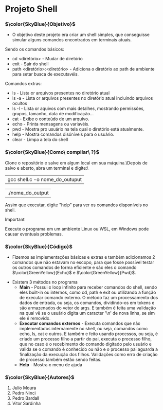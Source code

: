 # Projeto Shell

### $\color{SkyBlue}{Objetivo\}$
* O objetivo deste projeto era criar um shell simples, que conseguisse simular alguns comandos
encontrados em terminais atuais.

Sendo os comandos básicos:
- cd <diretório> - Mudar de diretório
- exit - Sair do shell
- path <diretório>:<diretório>  - Adiciona o diretório ao path de ambiente para setar busca de executavéis.

Comandos extras:
- ls - Lista or arquivos presentes no diretório atual
- ls -a - Lista or arquivos presentes no diretório atual incluindo arquivos ocultos
- ls -l - Lista or aquivos com mais detalhes, mostrando permissões, grupos, tamanho, data de modificação...
- cat <arquivo> - Exibe o conteúdo de um arquivo.
- echo - Printa mensagens ou variavéis.
- pwd - Mostra pro usuário na tela qual o diretório está atualmente.
- help - Mostra comandos disóníveis para o usuário.
- clear - Limpa a tela do shell

### $\color{SkyBlue}{Como\ compilar\ ?\}$

Clone o repositório e salve em algum local em sua máquina.\Depois de salvo e aberto, abra um terminal e digite:\
<table><tr><td>gcc shell.c -o nome_do_outuput</td></tr></table>
<table><tr><td>./nome_do_output</td></tr></table>

Assim que executar, digite "help" para ver os comandos disponíveis no shell.

> [!IMPORTANT]
> Execute o programa em um ambiente Linux ou WSL, em Windows pode causar eventuais problemas.

### $\color{SkyBlue}{Código\}$

* Fizemos as implementações básicas e extras e também adicionamos 2 comandos que não estavam no escopo, para que fosse possível testar os outros comandos de forma eficiente
  e são eles o comando $\color{GreenYellow}{Echo\}$ e $\color{GreenYellow}{Pwd\}$.
- Existem 3 métodos no programa
    - **Main** - Possui o loop infinito para receber comandos do shell, sendo eles built-in ou internos, como cd, path e exit ou utilizando a função de executar comando externo.
      O método faz um processamento dos dados de entrada, ou seja, os comandos, dividindo-os em tokens e são armazenados do vetor de args. E também é feita uma validação na qual vê se o usuário digita um caracter '\n' de nova linha, se sim
      ele é removido.
    - **Executar comandos externos** - Executa comandos que não implementados internamente no shell, ou seja, comandos como echo, ls, cat e outros. E também e feito usando processos, ou seja, é criado um processo filho a partir do pai, executa
      o processo filho, que no caso é o recebimento do comando digitado pelo usuário e valida se o comando é conhecido ou não e o processo pai aguarda a finalização da execução dos filhos. Validações como erro de criação de processo também estão sendo feitas.
    - **Help** - Mostra o menu de ajuda

### $\color{SkyBlue}{Autores\}$
1. Julio Moura
2. Pedro Ninci
3. Pedro Bardall
4. Vitor Sardinha
